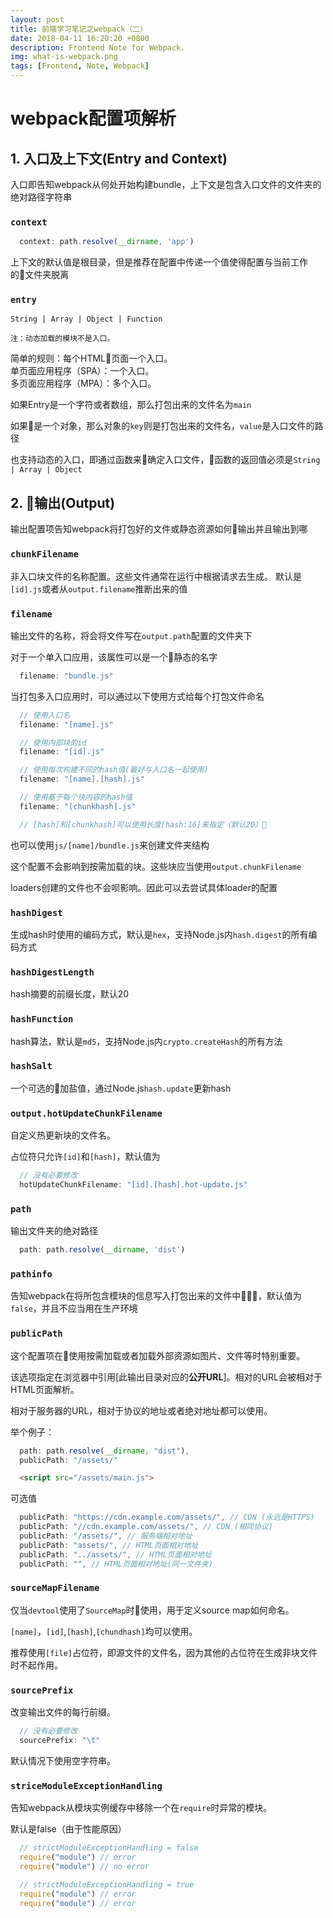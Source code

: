 ```yaml
---
layout: post
title: 前端学习笔记之webpack（二）
date: 2018-04-11 16:20:20 +0800
description: Frontend Note for Webpack.
img: what-is-webpack.png
tags: [Frontend, Note, Webpack]
---
```

# webpack配置项解析

## 1. 入口及上下文(Entry and Context)

入口即告知webpack从何处开始构建bundle，上下文是包含入口文件的文件夹的绝对路径字符串

### ``context``
```javascript
  context: path.resolve(__dirname, 'app')
```
上下文的默认值是根目录，但是推荐在配置中传递一个值使得配置与当前工作的文件夹脱离

### ``entry``

```
String | Array | Object | Function
```

``注：动态加载的模块不是入口。``

简单的规则：每个HTML页面一个入口。<br>
单页面应用程序（SPA）：一个入口。<br>
多页面应用程序（MPA）：多个入口。<br>

如果Entry是一个字符或者数组，那么打包出来的文件名为``main``

如果是一个对象，那么对象的``key``则是打包出来的文件名，``value``是入口文件的路径

也支持动态的入口，即通过函数来确定入口文件，函数的返回值必须是``String | Array | Object``

## 2. 输出(Output)

输出配置项告知webpack将打包好的文件或静态资源如何输出并且输出到哪

### ``chunkFilename``

非入口块文件的名称配置。这些文件通常在运行中根据请求去生成。
默认是``[id].js``或者从``output.filename``推断出来的值


### ``filename``

输出文件的名称，将会将文件写在``output.path``配置的文件夹下

对于一个单入口应用，该属性可以是一个静态的名字
```javascript
  filename: "bundle.js"
```

当打包多入口应用时，可以通过以下使用方式给每个打包文件命名
``` javascript
  // 使用入口名
  filename: "[name].js"

  // 使用内部块的id
  filename: "[id].js"

  // 使用每次构建不同的hash值(最好与入口名一起使用)
  filename: "[name].[hash].js"

  // 使用基于每个块内容的hash值
  filename: "[chunkhash].js"

  // [hash]和[chunkhash]可以使用长度[hash:16]来指定（默认20）
```

也可以使用``js/[name]/bundle.js``来创建文件夹结构

这个配置不会影响到按需加载的块。这些块应当使用``output.chunkFilename``

loaders创建的文件也不会呗影响。因此可以去尝试具体loader的配置

### ``hashDigest``

生成hash时使用的编码方式，默认是`hex`，支持Node.js内``hash.digest``的所有编码方式

### ``hashDigestLength``

hash摘要的前缀长度，默认20

### ``hashFunction``

hash算法，默认是``md5``，支持Node.js内``crypto.createHash``的所有方法

### ``hashSalt``

一个可选的加盐值，通过Node.js``hash.update``更新hash

### ``output.hotUpdateChunkFilename``

自定义热更新块的文件名。

占位符只允许``[id]``和``[hash]``，默认值为
```javascript
  // 没有必要修改
  hotUpdateChunkFilename: "[id].[hash].hot-update.js"
```

### ``path``

输出文件夹的绝对路径

```javascript
  path: path.resolve(__dirname, 'dist')
```

### ``pathinfo``

告知webpack在将所包含模块的信息写入打包出来的文件中，默认值为``false``，并且不应当用在生产环境

### ``publicPath``

这个配置项在使用按需加载或者加载外部资源如图片、文件等时特别重要。

该选项指定在浏览器中引用[此输出目录对应的**公开URL**]。相对的URL会被相对于HTML页面解析。

相对于服务器的URL，相对于协议的地址或者绝对地址都可以使用。

举个例子：
```javascript
  path: path.resolve(__dirname, "dist"),
  publicPath: "/assets/"
```

```html
  <script src="/assets/main.js">
```

可选值
```javascript
  publicPath: "https://cdn.example.com/assets/", // CDN (永远是HTTPS)
  publicPath: "//cdn.example.com/assets/", // CDN (相同协议)
  publicPath: "/assets/", // 服务端相对地址
  publicPath: "assets/", // HTML页面相对地址
  publicPath: "../assets/", // HTML页面相对地址
  publicPath: "", // HTML页面相对地址(同一文件夹)
```

### ``sourceMapFilename``

仅当``devtool``使用了``SourceMap``时使用，用于定义source map如何命名。

``[name]``，``[id]``,``[hash]``,``[chundhash]``均可以使用。

推荐使用``[file]``占位符，即源文件的文件名，因为其他的占位符在生成非块文件时不起作用。

### ``sourcePrefix``

改变输出文件的每行前缀。
```javascript
  // 没有必要修改
  sourcePrefix: "\t"
```
默认情况下使用空字符串。

### ``striceModuleExceptionHandling``

告知webpack从模块实例缓存中移除一个在``require``时异常的模块。

默认是false（由于性能原因）

```javascript
  // strictModuleExceptionHandling = false
  require("module") // error
  require("module") // no error

  // strictModuleExceptionHandling = true
  require("module") // error
  require("module") // error
```